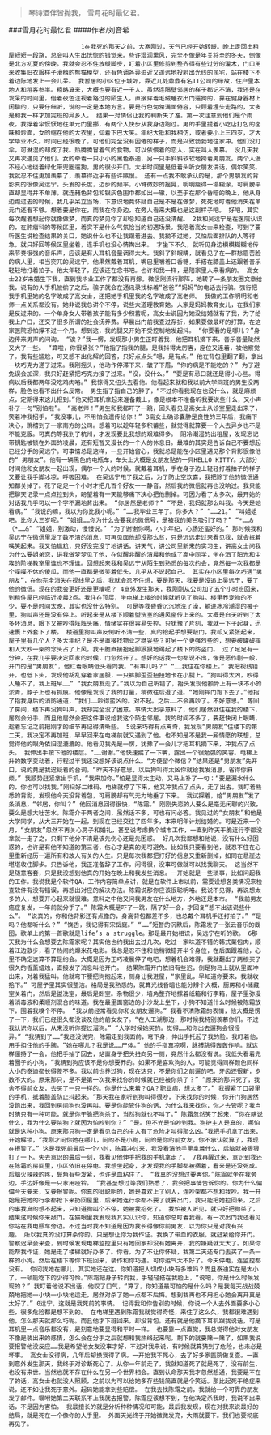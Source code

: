 > 琴诗酒伴皆抛我，  雪月花时最忆君。

###雪月花时最忆君
####作者/刘音希

						1在我死的那天之前，大寒刚过，天气已经开始转暖。晚上走回出租屋短短一段路，总会叫人生出恍惚的错觉来。些许湿润熏风，完全不像是年关将至的冬天，倒像是北方初夏的傍晚。我就会忍不住放缓脚步，盯着小区里修剪到整齐得有些过分的灌木，门口用来收集旧衣服样子滑稽的熊猫模型，还有色调各异迫近又遥远地投射出光线的民宅，站在楼下不着边际地发上一会儿呆。 我暂居的小区位于城郊，靠近几处鼎鼎有名IT公司的缘故，住户里本地人和租客参半。粗略算来，大概也要有近一千人。虽然连隔壁邻居的样子都记不清，我还是在发呆的时间里，借着夜色注视着路过的陌生人。直接穿着毛绒睡衣出门遛狗的，靠在健身器材上闲聊的，只要仔细听，说的一定是本地方言。要是行色匆匆满面倦容，只顾着埋头走路的，大多是和我一样才加完班的异乡人。 结果一对情侣让我的判断失了准。第一次注意到他们是个雨夜，我撑着伞恹恹地往单元门里挪，有两个人快步从我身边跑过。男的手里提着小吃店打包的卤味和炒面，女的缩在他的大衣里，仰着下巴大笑。年纪大抵和我相仿，或者要小上三四岁，才大学毕业不久。时间已经很晚了，可他们完全没有困倦的样子，而是兴致勃勃地往家冲。他们没打伞，可淋湿的却成了我。热腾腾冒着气的食物，可以依偎着的恋人，实在叫人羡慕。 没几天我又再次遇见了他们。女的牵着一只小小的黑色泰迪，另一只手斜斜软软地挎着男朋友。两个人漫不经心地绕着绿化带兜圈遛狗，男的很少开口，大半时间里是低着头听女朋友讲话，偶尔笑笑。我就忍不住更加羡慕了，羡慕得近乎有些许嫉恨。 还有一点我不敢承认的是，那个男朋友的背影真的很像吴远宁。头发的长度，迈步的频率，小臂微妙的摇晃，明明瘦得一塌糊涂，可肩膀平直却显得并不单薄。就连赭色背包和银灰色围巾都如出一辙，以至于在那个昏暗的晚上，他从身边跑过去的时候，我几乎呆立当场，下意识地竟怀疑自己是不是在做梦，死死地盯着他消失在单元门还看不够。想着要是你在，而我在你身边，在旁人看来大概也是这副样子吧。 好吧，其实每次醒着想起你就像做梦，而真的梦见你了却总知道自己还没清醒。 2我和吴远宁是在医院认识的，在肿瘤科的等候区里，着实不是什么气氛恰当的初遇场景。我陪着高女士来检查，可到了要听医生说检查结果的关口，她说什么也不让我跟着进去。我拗不过她，又怕后面排队的人等得急，就只好回等候区里坐着，连手机也没心情掏出来。 才坐下不久，就听见身边模模糊糊地传来节奏很强的音乐声，应该是有人耳机音量调得太大。我斜了斜眼睛，就看见了在一群愁眉苦脸的病人里，相当突兀的吴远宁。他果然戴着耳机，嘴巴里嚼着口香糖，手搭在膝盖上还跟着音乐轻轻地打着拍子。他太年轻了，应该还在念书吧。也许和我一样，是陪家里人来看病的。 高女士22岁未婚生下我，直到我毕业工作了都没有再嫁。微信刚流行那阵，她转了一条朋友圈文章给我，说有的人手机被偷了之后，骗子就会在通讯录找标着“爸爸”“妈妈”的电话去行骗。强行把我手机里她的名字改成了高女士，还把她手机里我的名字改成了高老师。 我做的工作明明和老师一点关系都没有。她非说我总讲个不停，说些大道理教育她。人家是妈妈教育女儿，在我们家是反过来的。一个单身女人带着孩子能有多少积蓄呢，高女士说因为她没结婚就有了我，为了给我上户口，还交了很多所谓的社会抚养费。早晨出门前我查过存折，如果要做最坏的打算，在这家医院恐怕撑不过一个月。想到这，我的腿又开始不受控制地发起抖。 “你要看的是哪儿？”身边传来男声的问询。 “诶？”我一愣，发现那小男生正盯着我，他把耳机摘下来，音乐音量陡然又大了一些。 “算啦，你很紧张？”他指了指我的腿，是我抖得太厉害，座位又连着，被他察觉了。我有些尴尬，可又想不出化解的回答，只好点点头“嗯，是有点。” 他在背包里翻了翻，拿出一块巧克力递了过来。我刚摇头，他动作停滞下来，皱了下眉，“你的病是不能吃的？” 为了避免误会加深，我只好赶紧把巧克力接了过来。“没，没什么。” “要是有忌口就还是得小心些。得病以后我都两年没吃鸡肉咯。” 我惊得又扭头去看他。他看起来就和我以前大学同班的男生没两样，脸色也看不出什么反常。 男生指了指自己的脖子，“不过你看我现在也没什么，就是麻烦点，定期得来这儿报到。”他又把耳机拿起来准备戴上，像是根本不准备听我要说些什么，又小声补了一句“别怕啦”。 “高老师！”男生和我都吓了一跳，回头看见是高女士从诊室里走出来了，笑着冲我招手，“我没事儿，不用怕会遗传给你！” 3高女士确诊囊肿是良性的三年后，我痛下决心，跳槽到了一家南方的公司。想着可以趁年轻多积蓄些，就觉得就算要一个人去异乡也不是不能克服。可真的等我到了杭州，才发现要比我想的艰难得多。 阴冷潮湿的出租屋，发现忘记带钥匙被锁在外面的凌晨，还有短暂又漫长的一个人的休息日。最难的其实是告诉自己不要想起已经分手的吴远宁。可事情总是这样，一旦开始留心，我就总是能在小区里遇见那个背影很像他的“ 男朋友”。他有一辆黑色的电瓶车，车头上大概是女朋友贴的一只HELLO KITTY。大部分时间他和女朋友一起出现，偶尔一个人的时候，就戴着耳机，手在身子边上轻轻打着拍子的样子又要让我手脚冰凉，呼吸困难。 在吴远宁甩了我之后，为了防止空欢喜，我把除了他的微信通知都关掉了。花了足足一个小时才把几百个好友一一静音，然后我的微信就再也没响过。我只能把聊天记录一点点拉到头，盼望着有一天能够痛下决心把他删掉。可因为看了太多次，最开始的对话我几乎可以一个字不漏地背出来。 “你居然是老师？” “不是，我妈就那么叫我。今天是她看病。” “我说的嘛，我以为你比我小呢。” “……我毕业三年了。你多大？” “……21。” “叫姐姐吧。比你大三岁呢。” “姐姐……你为什么会要我的微信号，是被我的美色吸引了吗？” “*……&（*……&” “姐姐，别激动，慢慢说。” “为了谢谢你啊，小小年纪，心肠还蛮好的。” 那时候我和吴远宁在微信里发了数不清的消息，可再见面他却没那么贫，只是远远走过来看见我，就会抿着嘴笑起来。我又怕尴尬，只好没完没了地讲话，讲天气，讲公司里新来的实习生，讲高女士问我为什么要姐弟恋，讲我做梦梦见了他，在似醒非醒的清晨和他成了高中同学，坐在洒了阳光和尘埃的阶梯教室里谁也不理谁。回想起来我和吴远宁从陌生到熟悉的每次约会，竟然每一次我都是个喋喋不休的傻瓜，而他一直都是微笑着低头，几乎从不说起自己。 其实在小区里每次巧遇“男朋友”，在他完全消失在视线里之后，我就会忍不住想，要是那天，我要是没追上吴远宁，要了他的微信。现在的我会更好还是更糟呢？ 4意外发生那天，我刚刚从公司加了五个小时班回来，到租住屋已经临近凌晨2点。我住在顶层，坐电梯上楼的时候就听见了狗叫。楼里养宠物的不少，要不是时间太晚，其实也没什么特别。 可是等我昏昏沉沉地洗了澡，躺进冰冷潮湿的被子里，狗叫声还是没有停止。听起来是从楼下顺着盥洗室的通风窗传上来的。大概是白天听到了太多坏消息，眼下又被吵得阵阵头痛，情绪实在很容易失控。只犹豫了片刻，我就一下子起身，迅速裹上外套下了楼。 楼道里狗叫声反倒听不清一些，真的抬起手想要敲门，我却又紧张起来，屋子里有几个人？多大年纪？是不是直接找物业才稳妥些？可另一个更强烈些的，想要破罐破摔和人大吵一架的念头占了上风，我干脆直接抬起脚狠狠地踢起了楼下的防盗门。 过了足足有一分钟，在我几乎要决定回家的时候，门忽然开了。想好的话我一句都说不出，像是恶作剧一般，开门的是“男朋友”，他红着眼睛低头看向我。“有事儿吗？” “……我住在你楼上。” 我把视线错开，也低下头，发现他胡乱穿着家居服，一只裤脚歪歪扭扭地卡在小腿上。“狗叫得太凶，吵得人睡不了，我上班早……” “我女朋友走了。”我以为自己听错了，抬头发现他颧骨上有一块不小的淤青，脖子上也有抓痕。他像是发现了我的打量，稍微往后退了退。“她刚摔门跑下去了。”他指了指我身后的消防通道，“我们……吵得蛮凶的。对不起。之后……不会再吵了。不好意思。” 等回了房间，楼下再没狗叫声，我却完全没了困意。事情太出乎意料了，他们居然就住在我的楼下，居然会分手，而且他居然会把这件事说给我这个陌生邻居。我的时间不多了，要赶快闭上眼睛，趁着忘记之前把刚才的细节再记得清晰些。 5说来巧得有点离奇，我发现“男朋友”住楼下的第二天，我决定不再加班，早早回来在电梯前就又遇到了他。也不知是不是我一厢情愿的联想，总觉得他的眼角依旧湿漉漉的。他看见我先是一愣，犹豫了一会儿才把耳机摘下来，冲我点了点头。 我伸出手按下他的楼层。“……谢谢。”他快速抿了一下嘴，露出一个很勉强的笑容。电梯上升的数字变动着，行程过半我还没想好该说点什么。“方便留个微信？”结果还是“男朋友”先开口，说的竟是我迟疑着的台词。“昨天不好意思，以后狗叫得太凶你就给我发消息，省得你麻烦。” 我顺势赶紧拿出手机，“我来加你。”怕是显得太主动，又马上补了一句：“要是漏水什么的，你也可以找我。”刚扫好二维码，电梯就停了下来，他又冲我点了点头，走了出去。我盯着熟悉的背影，发现他今天没背着包，可肩膀却有气无力地垂了下来。 我试探着，给“男朋友”发了条消息，“邻居，你叫？” 他回消息回得很快，“陈霜。” 刚刚失恋的人要么是毫无闲聊的兴致，要么是想大吐苦水。陈霜介于两者之间，虽然话不多，可也有问必答。我见过的“女朋友”和他是大学同学，从大三开始在一起，到现在已经交往了四年多，本来明年计划结婚的。可是近来一个月，“女朋友”忽然不再关心房子和婚礼，甚至说考虑换个城市工作，一直到昨天干脆连行李都没拿就一走了之，只剩下他分不清是该先伤心还是先困惑。 好几次我都想和他说，没有什么好困惑的，也许是有他不知道的第三者，伤心才是真的无可避免。比如我只要看到他，就忍不住在心里重新经历一遍所有和故人有关的人生。只是每次我都把打好的信息又重新删掉，如同在悬崖边堪堪收住脚步。只告诉他，我正准备辞了工作，闲得很，没事可做就可以找我聊天。 这当然不是随意客套，只是我没想到他真的开始在晚上和我发些消息。一开始就是一些琐事，比如问起我的工作。我说我是个软件QA，工作内容简单点讲，就是在软件上市以前，需要设想各类情况来检查软件有没有错误，再想出对应的解决办法。陈霜说那你应该很聪明咯。我说不见得，再说想太多的人，想要开心起来就很难。意料之中他又问我男友在什么地方，外地还是本市。 “我前男友癌症复发，一年前就分手了。” 陈霜大概是吓了一跳，隔了好一会，才回复“想不出该说些什么”。 “说真的，你和他背影还有点像的，身高背包都差不多，也总戴个耳机手还打拍子。” “是吗？他都听什么？” “饶舌，我记得有宋岳庭。” “……”短暂的沉默后，陈霜发了一张云音乐的截图，歌单上的第一首歌就是life’s a struggle。那是最开始相识，吴远宁在听的歌。 6那天我为什么会想要去陈霜家呢？其实他也约我出去过几次，吃过一家味道不错的韩式菜包肉，顺着江边散步，看了热闹的爆米花电影。我总是忍不住和他稍微错开半个身位，在后面跟着他，心里不确定这算不算是约会。大概是因为正巧凌晨停了电吧，想着机会难得，我就翻出了两根买了很久的香薰蜡烛，直接发了消息叫他开门。 结果陈霜开门依旧有些迟，倒是狗马上就从里面冲出来，对着我猛叫。他就弯下腰把狗抱起来，侧身让我进屋，“家里乱，早知道你要来，我就收拾下。” 可屋子里其实很整洁。格局是我熟悉的，就算光线昏暗也能分辨个大概，厨房和小储藏室关着门，然后是盥洗室，最后是卧室。杂物很少，墙角整齐地摞着纸箱和行李箱，屋子里弥漫着消毒液和柔顺剂混合的味道。我在最里面窗边的小沙发上坐下，小狗不知道什么时候被陈霜放下，围着我嗅个不停。 “我以前经常看见你和女朋友遛狗。” 我看不清陈霜的表情，他大概是愣了一下，我们已经很久都没谈及他的前女友了。“在人工湖那边，那时候我特别羡慕你们。不过我认识你以后，从来没听你提过溜狗。” “大学时候她买的。觉得……和你出去遛狗会很怪异。” “我猜到了……”我还没说完，陈霜走到我面前，弯下身，伸出手托起了我的脸。我盯着他，用手扣住他的手腕。“她在哪儿？我是说……尸体。” 他的手指真凉啊，脉搏跳得轰轰作响。就这样僵持了一会，他把手抽了回去，站直身子把头扭向另一侧，竟然什么都没有说。我低头看着兜着圈子的小狗，“我猜到狗应该不是你想要养的。如果不是喜欢狗的人，可能觉得同样颜色同样大小的泰迪都长得差不多。我以前也养过狗，现在这只，不是你们之前遛的吧。牙齿还很新，岁数不大的。原来那只，是不是第一次我来找你的时候就已经被你杀了？” “原来的那只死了，我舍不得前女友，去买了一只一样的。你是什么来着？QA？职业病，想太多了。” 我握紧了口袋里的手机，抵着膝盖防止抖起来。“那天我在家听到狗叫得很吵，下来找你的时候，你开门狗居然没跑出来，我回到房间狗也没再叫。要是你能管住狗的话，为什么我来找你，你才去管呢？我当时猜只有一种可能，就是你干脆把狗杀了，当然狗就也不叫了。” 陈霜忽然笑了起来，“你在瞎说什么，我为什么要杀狗？就因为怕吵到你？” “是。但不光是怕吵到我。狗护主人是真的，哪怕就是这种小狗。原来那只狗一定是看见自己的主人有了危险才叫得那么凶。”我把手机拿了出来，开始解锁，“我刚才问你她在哪儿，问的不是小狗，问的是你的前女友。你不承认就算了，我现在报警了。” 这是我死前最后一个小时，陈霜冲过来，我没看清他手里拿着什么，后脑就被狠狠打了一下。失去意识的最后一刻，我看见他伸手把我的手机拿走了。 7我再醒过来，意识到我还在陈霜的房间里，小区依旧在停电。我想坐起身，才发现我的手脚都被捆着，看来是还没死成。后脑火辣辣的疼，鬓角有些发紧，也许是血粘住了。 “我真的没想过要害你。”陈霜就坐在我旁边，手边好像是一只家用哑铃。 “我甚至想过等我们熟悉了，我会把事情告诉你的。你为什么偏偏今天要来，又要报警呢。你真的挺聪明的，她是喜欢上了别人，连吵架都不想和我吵。我一开始是把她的行李都抢下来扔回屋里，后来她连行李都不要了就要出门，我只能把她拉回来，之后的事我真的想不起来，只知道狗叫个不停，她被我掐死了。 我怕被人听见，就只好把狗杀了，结果这时候你来敲门。在猫眼里我发现我其实认识你，知道你总盯着我看，有一次出门我还看见你站在我电瓶车旁边。不过当时我不知道是因为我长得像你前男友，以为你只是对我有兴趣。 所以我真的没打算杀你的，只是想让你为我作证。我换了带血的衣服，就赶紧给你开门。警察迟早会来查，到时候发现电梯监控里只有她回家却没有她离开，我的嫌疑就太大了。如果你能帮我作证，她是走了楼梯就好办多了。你看，为了不让你怀疑，我第二天还专门去买了一条一样的小狗。然后在楼下等你下班回来，装作和你巧遇。可你运气太不好了。今天停电，连监控都没有。 你问我她在哪儿，其实她还在这。你知道把人切成小块有多难吗？而且泰迪实在是太小了，一顿能吃下的少得可怜。”陈霜把身子转向我，手轻轻搭在我脸上，“说吧，你是什么时候发现的？” 我盯着他说不出话，他叹了口气，“算了，你知道最可怕的是什么吗？是我每天战战兢兢地把她一小块一小块地运走，居然对杀了她一点都不后悔。想到我再也不用担心她会离开真是太好了。” 0远宁，这就是我死前的事情。 记得我和你告别的时候，你说一个人去外面要多小心些，很多危险都是想不到的。 在电梯里遇到陈霜我就觉得奇怪，来住了这么久，我都很难遇到他，怎么那天就那么巧呢。而且他才下班回来，却没背包。还有就是他摘下耳机跟我说话，可是耳机里一点音乐都没有，是刻意地要显得和平时一样。 也要靠一点直觉，我总觉得他对女朋友不像是装出来的感情，怎么会在分手之后就想和我热络起来呢。剩下的就要赌一赌了，如果我说要报警他没反应……我是希望他女友没事才好，不过对我来说，有时候就算猜到了危险，也未必是坏事。 高女士没得病，几年后却换我得了病。一开始我不死心，去了好多家医院做复查。一直到意外发生那天，我终于对诊断死心了。从你一年前走了，我就知道死了就是死了，没有前生，也没有来世。当然也就不存在什么在另一个世界相会。直到认命那天我才忽然想通，我要是不在了的话，高女士也就没人照顾，之前以为可以给她多存些钱简直就是个笑话。那比起死于绝症来说，还不如让我死于意外。起码她能拿到些赔偿。 在我去找陈霜之前，我就给一个可靠的朋友发了邮件。嘱咐她第二天联系不上我就去报警。陈霜应该想不到，在他决定杀我时，我说不出来话，不是因为害怕。 我最擅长的就是分析种种情况和可能，最后我发现，现在对我来说最好的结局，就是死在一个像你的人手里。 外面天光终于开始微微发亮，大雨就要下。我们也要彻底再见了。			  		